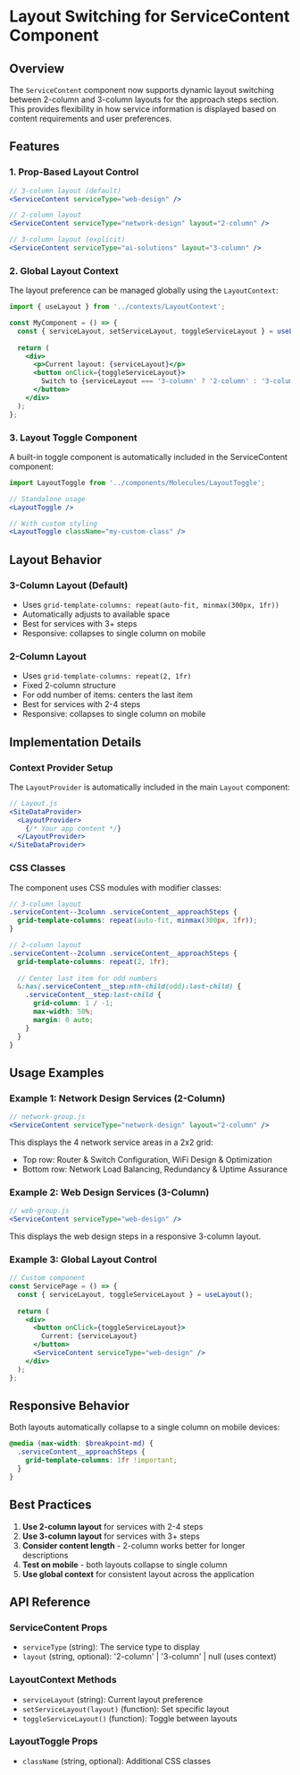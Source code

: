 # Layout Switching for ServiceContent Component

## Overview

The `ServiceContent` component now supports dynamic layout switching between 2-column and 3-column layouts for the approach steps section. This provides flexibility in how service information is displayed based on content requirements and user preferences.

## Features

### 1. **Prop-Based Layout Control**
```jsx
// 3-column layout (default)
<ServiceContent serviceType="web-design" />

// 2-column layout
<ServiceContent serviceType="network-design" layout="2-column" />

// 3-column layout (explicit)
<ServiceContent serviceType="ai-solutions" layout="3-column" />
```

### 2. **Global Layout Context**
The layout preference can be managed globally using the `LayoutContext`:

```jsx
import { useLayout } from '../contexts/LayoutContext';

const MyComponent = () => {
  const { serviceLayout, setServiceLayout, toggleServiceLayout } = useLayout();
  
  return (
    <div>
      <p>Current layout: {serviceLayout}</p>
      <button onClick={toggleServiceLayout}>
        Switch to {serviceLayout === '3-column' ? '2-column' : '3-column'}
      </button>
    </div>
  );
};
```

### 3. **Layout Toggle Component**
A built-in toggle component is automatically included in the ServiceContent component:

```jsx
import LayoutToggle from '../components/Molecules/LayoutToggle';

// Standalone usage
<LayoutToggle />

// With custom styling
<LayoutToggle className="my-custom-class" />
```

## Layout Behavior

### **3-Column Layout (Default)**
- Uses `grid-template-columns: repeat(auto-fit, minmax(300px, 1fr))`
- Automatically adjusts to available space
- Best for services with 3+ steps
- Responsive: collapses to single column on mobile

### **2-Column Layout**
- Uses `grid-template-columns: repeat(2, 1fr)`
- Fixed 2-column structure
- For odd number of items: centers the last item
- Best for services with 2-4 steps
- Responsive: collapses to single column on mobile

## Implementation Details

### **Context Provider Setup**
The `LayoutProvider` is automatically included in the main `Layout` component:

```jsx
// Layout.js
<SiteDataProvider>
  <LayoutProvider>
    {/* Your app content */}
  </LayoutProvider>
</SiteDataProvider>
```

### **CSS Classes**
The component uses CSS modules with modifier classes:

```scss
// 3-column layout
.serviceContent--3column .serviceContent__approachSteps {
  grid-template-columns: repeat(auto-fit, minmax(300px, 1fr));
}

// 2-column layout
.serviceContent--2column .serviceContent__approachSteps {
  grid-template-columns: repeat(2, 1fr);
  
  // Center last item for odd numbers
  &:has(.serviceContent__step:nth-child(odd):last-child) {
    .serviceContent__step:last-child {
      grid-column: 1 / -1;
      max-width: 50%;
      margin: 0 auto;
    }
  }
}
```

## Usage Examples

### **Example 1: Network Design Services (2-Column)**
```jsx
// network-group.js
<ServiceContent serviceType="network-design" layout="2-column" />
```

This displays the 4 network service areas in a 2x2 grid:
- Top row: Router & Switch Configuration, WiFi Design & Optimization
- Bottom row: Network Load Balancing, Redundancy & Uptime Assurance

### **Example 2: Web Design Services (3-Column)**
```jsx
// web-group.js
<ServiceContent serviceType="web-design" />
```

This displays the web design steps in a responsive 3-column layout.

### **Example 3: Global Layout Control**
```jsx
// Custom component
const ServicePage = () => {
  const { serviceLayout, toggleServiceLayout } = useLayout();
  
  return (
    <div>
      <button onClick={toggleServiceLayout}>
        Current: {serviceLayout}
      </button>
      <ServiceContent serviceType="web-design" />
    </div>
  );
};
```

## Responsive Behavior

Both layouts automatically collapse to a single column on mobile devices:

```scss
@media (max-width: $breakpoint-md) {
  .serviceContent__approachSteps {
    grid-template-columns: 1fr !important;
  }
}
```

## Best Practices

1. **Use 2-column layout** for services with 2-4 steps
2. **Use 3-column layout** for services with 3+ steps
3. **Consider content length** - 2-column works better for longer descriptions
4. **Test on mobile** - both layouts collapse to single column
5. **Use global context** for consistent layout across the application

## API Reference

### **ServiceContent Props**
- `serviceType` (string): The service type to display
- `layout` (string, optional): '2-column' | '3-column' | null (uses context)

### **LayoutContext Methods**
- `serviceLayout` (string): Current layout preference
- `setServiceLayout(layout)` (function): Set specific layout
- `toggleServiceLayout()` (function): Toggle between layouts

### **LayoutToggle Props**
- `className` (string, optional): Additional CSS classes
